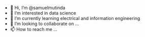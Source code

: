 - 👋 Hi, I’m @samuelmutinda
- 👀 I’m interested in data science
- 🌱 I’m currently learning electrical and information engineering
- 💞️ I’m looking to collaborate on ...
- 📫 How to reach me ...

<!---
samuelmutinda/samuelmutinda is a ✨ special ✨ repository because its `README.md` (this file) appears on your GitHub profile.
You can click the Preview link to take a look at your changes.
--->
